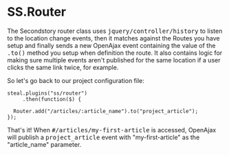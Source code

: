 SS.Router
=========

The Secondstory router class uses <tt>jquery/controller/history</tt> to listen to the location change events, then it matches against the Routes you have setup and finally sends a new OpenAjax event containing the value of the <tt>.to()</tt> method you setup when definition the route. It also contains logic for making sure multiple events aren't published for the same location if a user clicks the same link twice, for example.

So let's go back to our project configuration file:

    steal.plugins("ss/router")
         .then(function($) {

      Router.add("/articles/:article_name").to("project_article");
    });
    
That's it! When <tt>#/articles/my-first-article</tt> is accessed, OpenAjax will publish a <tt>project_article</tt> event with "my-first-article" as the "article_name" parameter.
